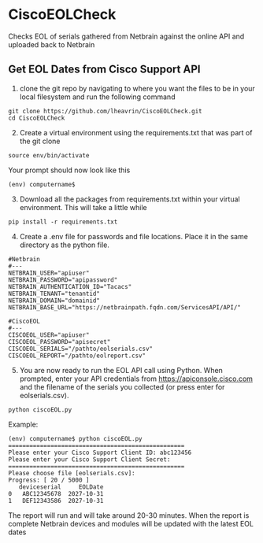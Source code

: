 # CiscoEOLCheck
Checks EOL of serials gathered from Netbrain against the online API and uploaded back to Netbrain

## Get EOL Dates from Cisco Support API
1. clone the git repo by navigating to where you want the files to be in your local filesystem and run the following command

```
git clone https://github.com/lheavrin/CiscoEOLCheck.git
cd CiscoEOLCheck
```
2. Create a virtual environment using the requirements.txt that was part of the git clone

```python3 -m venv env
source env/bin/activate
```

Your prompt should now look like this

```
(env) computername$
```

3. Download all the packages from requirements.txt within your virtual environment.  This will take a little while

```
pip install -r requirements.txt
```

4. Create a .env file for passwords and file locations.  Place it in the same directory as the python file.

```
#Netbrain
#---
NETBRAIN_USER="apiuser"
NETBRAIN_PASSWORD="apipassword"
NETBRAIN_AUTHENTICATION_ID="Tacacs"
NETBRAIN_TENANT="tenantid"
NETBRAIN_DOMAIN="domainid"
NETBRAIN_BASE_URL="https://netbrainpath.fqdn.com/ServicesAPI/API/"

#CiscoEOL
#---
CISCOEOL_USER="apiuser"
CISCOEOL_PASSWORD="apisecret"
CISCOEOL_SERIALS="/pathto/eolserials.csv"
CISCOEOL_REPORT="/pathto/eolreport.csv"
```

5. You are now ready to run the EOL API call using Python.  When prompted, enter your API credentials from https://apiconsole.cisco.com and the filename of the serials you collected (or press enter for eolserials.csv).

```
python ciscoEOL.py 
```

Example:
```
(env) computername$ python ciscoEOL.py
==================================================
Please enter your Cisco Support Client ID: abc123456
Please enter your Cisco Support Client Secret:
==================================================
Please choose file [eolserials.csv]:
Progress: [ 20 / 5000 ]
   deviceserial     EOLDate
0   ABC12345678  2027-10-31
1   DEF12343586  2027-10-31
```
The report will run and will take around 20-30 minutes.
When the report is complete Netbrain devices and modules will be updated with the latest EOL dates
